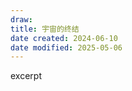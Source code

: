 ```yaml
---
draw:
title: 宇宙的终结
date created: 2024-06-10
date modified: 2025-05-06
---
```


excerpt

<!-- more -->
